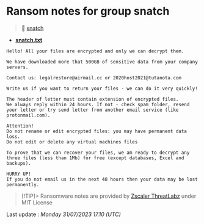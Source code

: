 # Ransom notes for group snatch
> 🔗 [snatch](group/snatch)
* **[snatch.txt](https://ransomware.live/ransomware_notes/snatch/snatch.txt)**

```
Hello! All your files are encrypted and only we can decrypt them.

We have downloaded more that 500GB of sensitive data from your company servers.

Contact us: legalrestore@airmail.cc or 2020host2021@tutanota.com

Write us if you want to return your files - we can do it very quickly!

The header of letter must contain extension of encrypted files.
We always reply within 24 hours. If not - check spam folder, resend your letter or try send letter from another email service (like protonmail.com).

Attention!
Do not rename or edit encrypted files: you may have permanent data loss.
Do not edit or delete any virtual machines files

To prove that we can recover your files, we am ready to decrypt any three files (less than 1Mb) for free (except databases, Excel and backups).

HURRY UP!
If you do not email us in the next 48 hours then your data may be lost permanently.

```


> [!TIP]> Ransomware notes are provided by [Zscaler ThreatLabz](https://github.com/threatlabz/ransomware_notes) under MIT License
> 




Last update : _Monday 31/07/2023 17.10 (UTC)_

